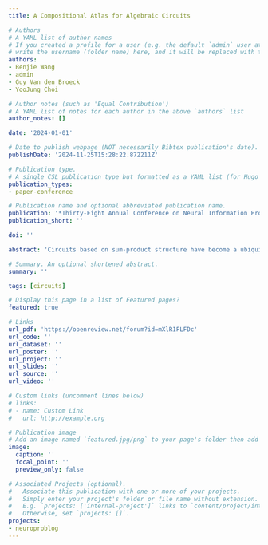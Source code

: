 ```yaml
---
title: A Compositional Atlas for Algebraic Circuits

# Authors
# A YAML list of author names
# If you created a profile for a user (e.g. the default `admin` user at `content/authors/admin/`), 
# write the username (folder name) here, and it will be replaced with their full name and linked to their profile.
authors:
- Benjie Wang
- admin
- Guy Van den Broeck
- YooJung Choi

# Author notes (such as 'Equal Contribution')
# A YAML list of notes for each author in the above `authors` list
author_notes: []

date: '2024-01-01'

# Date to publish webpage (NOT necessarily Bibtex publication's date).
publishDate: '2024-11-25T15:28:22.872211Z'

# Publication type.
# A single CSL publication type but formatted as a YAML list (for Hugo requirements).
publication_types:
- paper-conference

# Publication name and optional abbreviated publication name.
publication: '*Thirty-Eight Annual Conference on Neural Information Processing Systems (NeurIPS 2024)*'
publication_short: ''

doi: ''

abstract: 'Circuits based on sum-product structure have become a ubiquitous representation to compactly encode knowledge, from Boolean functions to probability distributions. By imposing constraints on the structure of such circuits, certain inference queries become tractable, such as model counting and most probable configuration. Recent works have explored analyzing probabilistic and causal inference queries as compositions of basic operations to derive tractability conditions. In this paper, we take an algebraic perspective for compositional inference, and show that a large class of queries---including marginal MAP, probabilistic answer set programming inference, and causal backdoor adjustment---correspond to a combination of basic operations over semirings: aggregation, product, and elementwise mapping. Using this framework, we uncover simple and general sufficient conditions for tractable composition of these operations, in terms of circuit properties (e.g., marginal determinism, compatibility) and conditions on the elementwise mappings. Applying our analysis, we derive novel tractability conditions for many such compositional queries. Our results unify tractability conditions for existing problems on circuits, while providing a blueprint for analysing novel compositional inference queries.'

# Summary. An optional shortened abstract.
summary: ''

tags: [circuits]

# Display this page in a list of Featured pages?
featured: true

# Links
url_pdf: 'https://openreview.net/forum?id=mXlR1FLFDc'
url_code: ''
url_dataset: ''
url_poster: ''
url_project: ''
url_slides: ''
url_source: ''
url_video: ''

# Custom links (uncomment lines below)
# links:
# - name: Custom Link
#   url: http://example.org

# Publication image
# Add an image named `featured.jpg/png` to your page's folder then add a caption below.
image:
  caption: ''
  focal_point: ''
  preview_only: false

# Associated Projects (optional).
#   Associate this publication with one or more of your projects.
#   Simply enter your project's folder or file name without extension.
#   E.g. `projects: ['internal-project']` links to `content/project/internal-project/index.md`.
#   Otherwise, set `projects: []`.
projects: 
- neuroproblog
---
```



